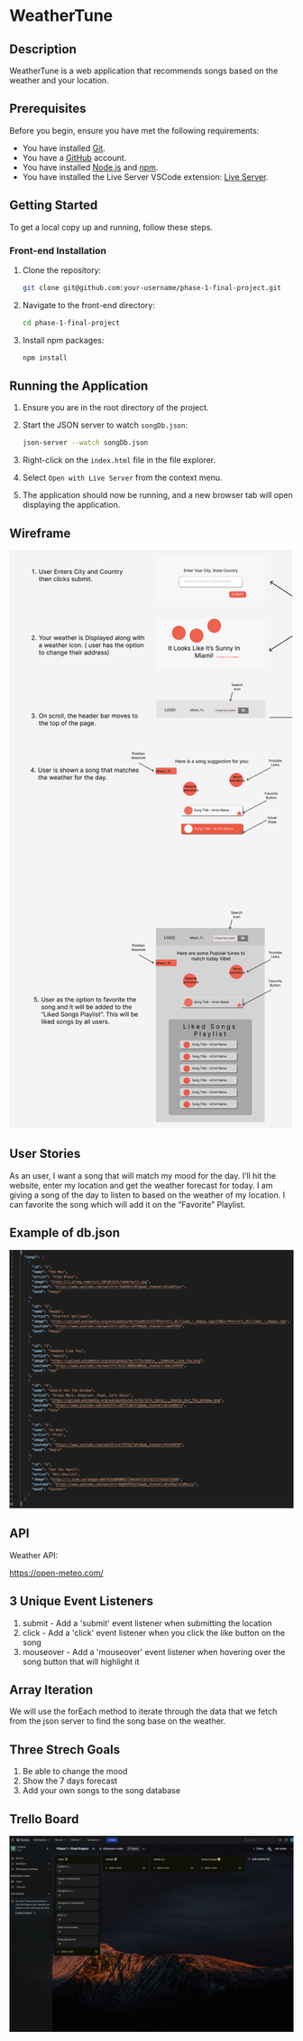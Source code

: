 # WeatherTune

<!-- Headings -->

## Description

WeatherTune is a web application that recommends songs based on the weather and your location.

## Prerequisites

Before you begin, ensure you have met the following requirements:

- You have installed [Git](https://git-scm.com/).
- You have a [GitHub](https://github.com/) account.
- You have installed [Node.js](https://nodejs.org/) and [npm](https://www.npmjs.com/get-npm).
- You have installed the Live Server VSCode extension: [Live Server](https://marketplace.visualstudio.com/items?itemName=ritwickdey.LiveServer).

## Getting Started

To get a local copy up and running, follow these steps.

### Front-end Installation

1. Clone the repository:

   ```bash
   git clone git@github.com:your-username/phase-1-final-project.git
   ```

2. Navigate to the front-end directory:

   ```bash
   cd phase-1-final-project
   ```

3. Install npm packages:

   ```bash
   npm install
   ```

## Running the Application

1. Ensure you are in the root directory of the project.

2. Start the JSON server to watch `songDb.json`:

   ```bash
   json-server --watch songDb.json
   ```

3. Right-click on the `index.html` file in the file explorer.
4. Select `Open with Live Server` from the context menu.
5. The application should now be running, and a new browser tab will open displaying the application.

## Wireframe

![Wireframe](/planning/Wireframe.png)

## User Stories

As an user, I want a song that will match my mood for the day. I’ll hit the website, enter my location and get the weather forecast for today. I am giving a song of the day to listen to based on the weather of my location. I can favorite the song which will add it on the “Favorite” Playlist.

## Example of db.json

![Trello Board](/planning/db-son.png)

## API

Weather API:

https://open-meteo.com/

## 3 Unique Event Listeners

1. submit - Add a 'submit' event listener when submitting the location
2. click - Add a 'click' event listener when you click the like button on the song
3. mouseover - Add a 'mouseover' event listener when hovering over the song button that will highlight it

## Array Iteration

We will use the forEach method to iterate through the data that we fetch from the json server to find the song base on the weather.

## Three Strech Goals

1. Be able to change the mood
2. Show the 7 days forecast
3. Add your own songs to the song database

## Trello Board

![Trello Board](/planning/Trello.png)
